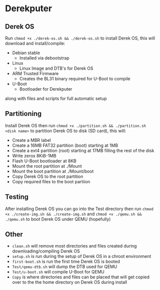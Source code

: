 # Derekputer

## Derek OS
Run `chmod +x ./derek-os.sh && ./derek-os.sh` to install Derek OS, this will download and install/compile:

* Debian stable
  * Installed via debootstrap
* Linux
  * Linux Image and DTB's for Derek OS
* ARM Trusted Firmware
  * Creates the BL31 binary required for U-Boot to compile
* U-Boot
  * Bootloader for Derekputer

along with files and scripts for full automatic setup

## Partitioning
Install Derek OS then run `chmod +x ./partition.sh && ./partition.sh <disk name>` to partition Derek OS to disk (SD card), this will:

* Create a MBR label
* Create a 16MB FAT32 partition (boot) starting at 1MB
* Create a ext4 partition (root) starting at 17MB filling the rest of the disk
* Write zeros 8KiB-1MB
* Flash U-Boot bootloader at 8KB
* Mount the root partition at ./Mount
* Mount the boot partition at ./Mount/boot
* Copy Derek OS to the root partition
* Copy required files to the boot partiion

## Testing
After installing Derek OS you can go into the Test directory then run `chmod +x ./create-img.sh && ./create-img.sh` and `chmod +x ./qemu.sh && ./qemu.sh` to boot Derek OS under QEMU (hopefully)

## Other
* `clean.sh` will remove most directories and files created during downloading/compiling Derek OS
* `setup.sh` is run during the setup of Derek OS in a chroot environment
* `first-boot.sh` is run the first time Derek OS is booted
* `Test/qemu-dtb.sh` will dump the DTB used for QEMU
* `Test/u-boot.sh` will compile U-Boot for QEMU
* `Copy` is where directories and files can be placed that will get copied over to the the home directory on Derek OS during install
